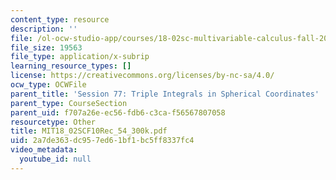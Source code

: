 ```yaml
---
content_type: resource
description: ''
file: /ol-ocw-studio-app/courses/18-02sc-multivariable-calculus-fall-2010/2a7de363dc957ed61bf1bc5ff8337fc4_MIT18_02SCF10Rec_54_300k.srt
file_size: 19563
file_type: application/x-subrip
learning_resource_types: []
license: https://creativecommons.org/licenses/by-nc-sa/4.0/
ocw_type: OCWFile
parent_title: 'Session 77: Triple Integrals in Spherical Coordinates'
parent_type: CourseSection
parent_uid: f707a26e-ec56-fdb6-c3ca-f56567807058
resourcetype: Other
title: MIT18_02SCF10Rec_54_300k.pdf
uid: 2a7de363-dc95-7ed6-1bf1-bc5ff8337fc4
video_metadata:
  youtube_id: null
---
```

